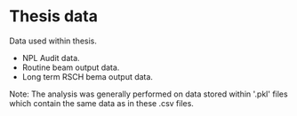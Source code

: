 # Thesis data
Data used within thesis.
- NPL Audit data.
- Routine beam output data.
- Long term RSCH bema output data.

Note: The analysis was generally performed on data stored within '.pkl' files which contain the same data as in these .csv files.
